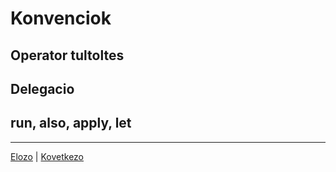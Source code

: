 # Konvenciok

## Operator tultoltes

## Delegacio

## run, also, apply, let

---

[Elozo](https://github.com/AppCraft-Projects/appcraft-kotlin-workshop/blob/master/docs/hu/02_kollekciok.md) |
[Kovetkezo](https://github.com/AppCraft-Projects/appcraft-kotlin-workshop/blob/master/docs/hu/04_generics.md)
